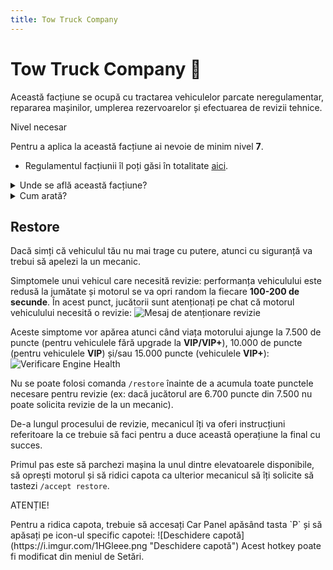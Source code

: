 ```yaml
---
title: Tow Truck Company
---
```


# Tow Truck Company 🗼
Această facțiune se ocupă cu tractarea vehiculelor parcate neregulamentar, repararea mașinilor, umplerea rezervoarelor și efectuarea de revizii tehnice.

<div class="warning-container">
    <p class="title">Nivel necesar</p>
    <p class="description">Pentru a aplica la această facțiune ai nevoie de minim nivel <strong>7</strong>.</p>
</div>

- Regulamentul facțiunii îl poți găsi în totalitate [aici](https://ragepanel.b-hood.ro/rules/view/regulament-mecanici "Regulament Tow Truck Company").

<details class="details custom-block">
    <summary>Unde se află această facțiune?</summary>
    <p>![Locație HQ Tow Truck Company](https://i.imgur.com/C7yoBG7.png "Locație HQ Tow Truck Company")</p>
</details>

<details class="details custom-block">
    <summary>Cum arată?</summary>
    <p>![HQ Tow Truck Company](https://i.imgur.com/HYOoh6s.png "HQ TTC")</p>
</details>


## Restore
Dacă simți că vehiculul tău nu mai trage cu putere, atunci cu siguranță va trebui să apelezi la un mecanic.

Simptomele unui vehicul care necesită revizie: performanța vehiculului este redusă la jumătate și motorul se va opri random la fiecare **100-200 de secunde**. În acest punct, jucătorii sunt atenționați pe chat că motorul vehiculului necesită o revizie:
![Mesaj de atenționare revizie](https://i.imgur.com/RkTDiDL.png "Mesaj de atenționare revizie")

Aceste simptome vor apărea atunci când viața motorului ajunge la 7.500 de puncte (pentru vehiculele fără upgrade la **VIP/VIP+**), 10.000 de puncte (pentru vehiculele **VIP**) și/sau 15.000 puncte (vehiculele **VIP+**):
![Verificare Engine Health](https://i.imgur.com/5v3N2iT.png "Verificare Engine Health")

Nu se poate folosi comanda `/restore` înainte de a acumula toate punctele necesare pentru revizie (ex: dacă jucătorul are 6.700 puncte din 7.500 nu poate solicita revizie de la un mecanic).

De-a lungul procesului de revizie, mecanicul îți va oferi instrucțiuni referitoare la ce trebuie să faci pentru a duce această operațiune la final cu succes.

Primul pas este să parchezi mașina la unul dintre elevatoarele disponibile, să oprești motorul și să ridici capota ca ulterior mecanicul să îți solicite să tastezi `/accept restore`.

<div class="danger-container">
    <p class="title">ATENȚIE!</p>
    <p class="description">
        Pentru a ridica capota, trebuie să accesați Car Panel apăsând tasta `P` și să apăsați pe icon-ul specific capotei: 
        ![Deschidere capotă](https://i.imgur.com/1HGleee.png "Deschidere capotă")
        Acest hotkey poate fi modificat din meniul de Setări.
    </p>
</div>

